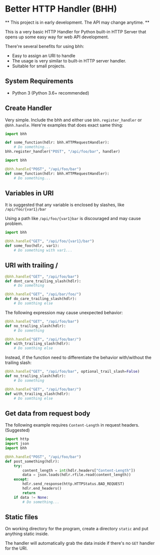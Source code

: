 # Better HTTP Handler (BHH)

** This project is in early development. The API may change anytime. **

This is a very basic HTTP Handler for Python built-in HTTP Server that opens up some easy way for web API development.

There're several benefits for using bhh:
* Easy to assign an URI to handle
* The usage is very similar to built-in HTTP server handler.
* Suitable for small projects.

## System Requirements

* Python 3 (Python 3.6+ recommended)

## Create Handler

Very simple. Include the bhh and either use `bhh.register_handler` or `@bhh.handle`. Here're examples that does exact same thing:

```python
import bhh

def some_function(hdlr: bhh.HTTPRequestHandler):
    # Do something...
bhh.register_handler("POST", "/api/foo/bar", handler)
```

```python
import bhh

@bhh.handle("POST", "/api/foo/bar")
def some_function(hdlr: bhh.HTTPRequestHandler):
    # Do something...
```

## Variables in URI

It is suggested that any variable is enclosed by slashes, like `/api/foo/{var1}/bar`

Using a path like `/api/foo/{var1}bar` is discouraged and may cause problem.

```python
import bhh

@bhh.handle("GET", "/api/foo/{var1}/bar")
def some_foo(hdlr, var1):
    # Do something with var1...
```

## URI with trailing /

```python
@bhh.handle("GET", "/api/foo/bar")
def dont_care_trailing_slash(hdlr):
    # Do something

@bhh.handle("GET", "/api/bar/foo/")
def do_care_trailing_slash(hdlr):
    # Do somthing else
```

The following expression may cause unexpected behavior:
```python
@bhh.handle("GET", "/api/foo/bar")
def no_trailing_slash(hdlr):
    # Do something

@bhh.handle("GET", "/api/foo/bar/")
def with_trailing_slash(hdlr):
    # Do somthing else
```
Instead, if the function need to differentiate the behavior with/without the trailing slash:
```python
@bhh.handle("GET", "/api/foo/bar", optional_trail_slash=False)
def no_trailing_slash(hdlr):
    # Do something

@bhh.handle("GET", "/api/foo/bar/")
def with_trailing_slash(hdlr):
    # Do somthing else
```

## Get data from request body

The following example requires `Content-Length` in request headers. (Suggested)

```python
import http
import json
import bhh

@bhh.handle("POST", "/api/foo/bar")
def post_something(hdlr):
    try:
        content_length = int(hdlr.headers["Content-Length"])
        data = json.loads(hdlr.rfile.read(content_length))
    except:
        hdlr.send_response(http.HTTPStatus.BAD_REQUEST)
        hdlr.end_headers()
        return
    if data != None:
        # Do something...
```

## Static files

On working directory for the program, create a directory `static` and put anything static inside.

The handler will automatically grab the data inside if there's no `GET` handler for the URI.